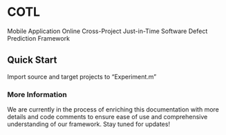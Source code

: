 # COTL
Mobile Application Online Cross-Project Just-in-Time Software Defect Prediction Framework

## Quick Start
Import source and target projects to “Experiment.m”

### More Information
We are currently in the process of enriching this documentation with more details and code comments to ensure ease of use and comprehensive understanding of our framework. Stay tuned for updates!
